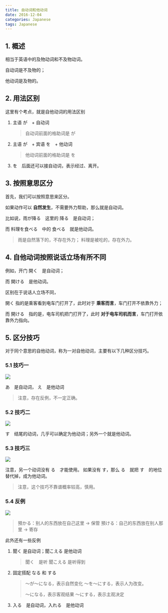 ```yaml
---
title: 自动词和他动词
date: 2016-12-04
categories: Japanese
tags: Japanese
---
```


## 1. 概述

相当于英语中的及物动词和不及物动词。

自动词是不及物的；

他动词是及物的。


<!-- more -->

## 2. 用法区别

这里有个考点，就是自他动词的用法区别

1. 主语 が　+ 自动词

    > 自动词前面的格助词是 が
2. 主语 が　+ 宾语 を　+ 他动词

    > 他动词前面的格助词是 を
3. を　后面还可以接自动词，表示经过、离开。

## 3. 按照意思区分

首先，我们可以按照意思来区分。

如果动作可以 **自然发生**，不需要外力帮助，那么就是自动词。

比如说，雨が降る　这里的 降る　是自动词；

而 料理を食べる　中的 食べる　就是他动词。

> 雨是自然落下的，不存在外力；
> 料理是被吃的，存在外力。

## 4. 自他动词按照说话立场有所不同

例如，开门 開く　是自动词；

而 開ける　是他动词。

区别在于说话人立场不同，

開く 指的是乘客看到电车门打开了，此时对于 **乘客而言**，车门打开不依靠外力；

而 開ける　指的是，电车司机把门打开了，此时 **对于电车司机而言**，车门打开依靠外力指向。

## 5. 区分技巧

对于同个意思的自他动词，称为一对自他动词，主要有以下几种区分技巧。

### 5.1 技巧一

![](http://ww4.sinaimg.cn/large/65e4f1e6gw1fae4cd6mz0j21kw0wo43v.jpg)

あ　是自动词， え　是他动词

> 注意，存在反例，不一定正确。

### 5.2 技巧二

![](http://ww4.sinaimg.cn/large/65e4f1e6gw1fae4dtm5v0j21kw0x444a.jpg)

す　结尾的动词，几乎可以确定为他动词；另外一个就是他动词。


### 5.3 技巧三

![](http://ww1.sinaimg.cn/large/65e4f1e6jw1fae4gae9ncj21kw0x0dky.jpg)

注意，另一个动词没有 る　才能使用。
如果没有 す，那么 る　就把 す　的地位替代掉，成为他动词。

> 注意，这个技巧不靠谱概率较高，慎用。

### 5.4 反例

![](http://ww3.sinaimg.cn/large/65e4f1e6gw1fae4ijf1tyj21kw0x4djs.jpg)


> 預かる：别人的东西放在自己这里 -> 保管
> 預ける：自己的东西放在别人那里 -> 寄存

此外还有一些反例

1. 聞く 是自动词；聞こえる 是他动词

    > 聞く　是听
    > 聞こえる 是听得到
2. 固定搭配 なる 和 する

    > 〜が〜になる，表示自然变化
    > 〜を〜にする，表示人为改变。
    >
    > 〜になる，表示客观结果
    > 〜にする，表示主观决定
3. 入る　是自动词，入れる　是他动词
